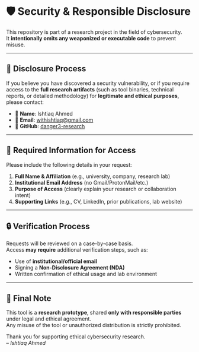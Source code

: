 # 🛡️ Security & Responsible Disclosure

This repository is part of a research project in the field of cybersecurity.  
It **intentionally omits any weaponized or executable code** to prevent misuse.

---

## 📢 Disclosure Process

If you believe you have discovered a security vulnerability, or if you require access to the **full research artifacts** (such as tool binaries, technical reports, or detailed methodology) for **legitimate and ethical purposes**, please contact:

- 👤 **Name**: Ishtiaq Ahmed  
- 📧 **Email**: withishtiaq@gmail.com  
- 🔗 **GitHub**: [danger3-research](https://github.com/danger3-research)

---

## 📄 Required Information for Access

Please include the following details in your request:

1. **Full Name & Affiliation** (e.g., university, company, research lab)  
2. **Institutional Email Address** (no Gmail/ProtonMail/etc.)  
3. **Purpose of Access** (clearly explain your research or collaboration intent)  
4. **Supporting Links** (e.g., CV, LinkedIn, prior publications, lab website)

---

## 🔒 Verification Process

Requests will be reviewed on a case-by-case basis.  
Access **may require** additional verification steps, such as:

- Use of **institutional/official email**
- Signing a **Non-Disclosure Agreement (NDA)**
- Written confirmation of ethical usage and lab environment

---

## 🧠 Final Note

This tool is a **research prototype**, shared **only with responsible parties** under legal and ethical agreement.  
Any misuse of the tool or unauthorized distribution is strictly prohibited.

Thank you for supporting ethical cybersecurity research.  
– *Ishtiaq Ahmed*
